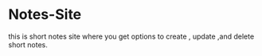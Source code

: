 # Notes-Site
this is short notes site where you get options to create , update ,and delete short notes.

